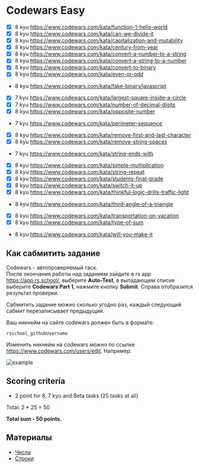 # Codewars Easy

- [x] 8 kyu https://www.codewars.com/kata/function-1-hello-world
- [x] 8 kyu https://www.codewars.com/kata/can-we-divide-it 
- [x] 8 kyu https://www.codewars.com/kata/capitalization-and-mutability 
- [x] 8 kyu https://www.codewars.com/kata/century-from-year
- [x] 8 kyu https://www.codewars.com/kata/convert-a-number-to-a-string
- [x] 8 kyu https://www.codewars.com/kata/convert-a-string-to-a-number
- [x] 8 kyu https://www.codewars.com/kata/convert-to-binary
- [x] 8 kyu https://www.codewars.com/kata/even-or-odd
- 8 kyu https://www.codewars.com/kata/fake-binary/javascript
- [x] 7 kyu https://www.codewars.com/kata/largest-square-inside-a-circle
- [x] 7 kyu https://www.codewars.com/kata/number-of-decimal-digits
- [x] 8 kyu https://www.codewars.com/kata/opposite-number
-  7 kyu https://www.codewars.com/kata/perimeter-sequence
- [x] 8 kyu https://www.codewars.com/kata/remove-first-and-last-character
- [x] 8 kyu https://www.codewars.com/kata/remove-string-spaces
- 7 kyu https://www.codewars.com/kata/string-ends-with
- [x] 8 kyu https://www.codewars.com/kata/simple-multiplication
- [x] 8 kyu https://www.codewars.com/kata/string-repeat
- [x] 8 kyu https://www.codewars.com/kata/students-final-grade
- [x] 8 kyu https://www.codewars.com/kata/switch-it-up
- [x] 8 kyu https://www.codewars.com/kata/thinkful-logic-drills-traffic-light
- 8 kyu https://www.codewars.com/kata/third-angle-of-a-triangle
- [x] 8 kyu https://www.codewars.com/kata/transportation-on-vacation
- [x] 8 kyu https://www.codewars.com/kata/type-of-sum
- 8 kyu https://www.codewars.com/kata/will-you-make-it

## Как сабмитить задание
Codewars - автопроверяемый таск.  
После окончания работы над заданием зайдите в rs app https://app.rs.school/, выберите **Auto-Test**, в выпадающем списке выберите **Codewars Part 1**, нажмите кнопку **Submit**. Справа отобразится результат проверки.  

Сабмитить задание можно сколько угодно раз, каждый следующий сабмит перезаписывает предыдущий.

Ваш никнейм на сайте codewars должен быть в формате:
```
rsschool_githubUsername
```
Изменить никнейм на codewars можно по ссылке https://www.codewars.com/users/edit. Например:

![example](https://user-images.githubusercontent.com/12632270/177580063-fefa5281-8632-4c17-b888-13b0f2b05803.PNG)

## Scoring criteria

*  2 point for 8, 7 kyu and Beta tasks (25 tasks at all)

Total: 2 * 25  = 50

**Total sum - 50 points.**


## Материалы

- [Числа](https://learn.javascript.ru/number)
- [Строки](https://learn.javascript.ru/string)
